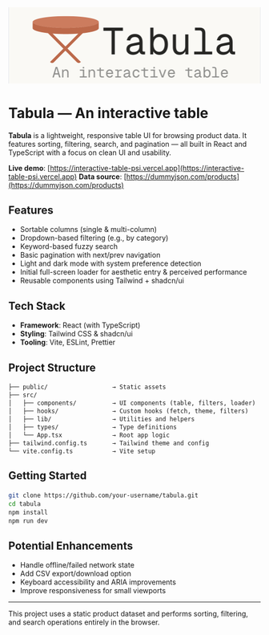 <p align="center">
  <img src="public/logo_light.png" alt="Tabula Logo" width="1200" />
</p>

# Tabula — An interactive table

**Tabula** is a lightweight, responsive table UI for browsing product data. It features sorting, filtering, search, and pagination — all built in React and TypeScript with a focus on clean UI and usability.

**Live demo**: [https://interactive-table-psi.vercel.app](https://interactive-table-psi.vercel.app)
**Data source**: [https://dummyjson.com/products](https://dummyjson.com/products)

## Features

* Sortable columns (single & multi-column)
* Dropdown-based filtering (e.g., by category)
* Keyword-based fuzzy search
* Basic pagination with next/prev navigation
* Light and dark mode with system preference detection
* Initial full-screen loader for aesthetic entry & perceived performance
* Reusable components using Tailwind + shadcn/ui

## Tech Stack

* **Framework**: React (with TypeScript)
* **Styling**: Tailwind CSS & shadcn/ui
* **Tooling**: Vite, ESLint, Prettier

## Project Structure

```
├── public/                  → Static assets
├── src/
│   ├── components/          → UI components (table, filters, loader)
│   ├── hooks/               → Custom hooks (fetch, theme, filters)
│   ├── lib/                 → Utilities and helpers
│   ├── types/               → Type definitions
│   └── App.tsx              → Root app logic
├── tailwind.config.ts       → Tailwind theme and config
└── vite.config.ts           → Vite setup
```

## Getting Started

```bash
git clone https://github.com/your-username/tabula.git
cd tabula
npm install
npm run dev
```

## Potential Enhancements

* Handle offline/failed network state
* Add CSV export/download option
* Keyboard accessibility and ARIA improvements
* Improve responsiveness for small viewports

---

This project uses a static product dataset and performs sorting, filtering, and search operations entirely in the browser.
